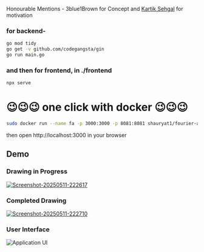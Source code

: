Honourable Mentions - 3blue1Brown for Concept and <a href="https://github.com/thinkyminer">Kartik Sehgal</a> for motivation
### for backend-
```bash
go mod tidy
go get -v github.com/codegangsta/gin
go run main.go
```
### and then for frontend, in ./frontend
```bash
npx serve
```

# 😉😉😉 one click with docker 😉😉😉
```bash
sudo docker run --name fa -p 3000:3000 -p 8081:8081 shauryat1/fourier-artist:latest
```
then open http://localhost:3000 in your browser

## Demo

### Drawing in Progress
<a href="https://ibb.co/0j2VZyg0"><img src="https://i.ibb.co/SXy70whk/Screenshot-20250511-222617.png" alt="Screenshot-20250511-222617" border="0" /></a>

### Completed Drawing
<a href="https://ibb.co/7t6gxtrV"><img src="https://i.ibb.co/d4zbs4k6/Screenshot-20250511-222710.png" alt="Screenshot-20250511-222710" border="0" /></a>

### User Interface
![Application UI](https://i.ibb.co/SXjcpcDY/Screenshot-20250511-223043.png)



